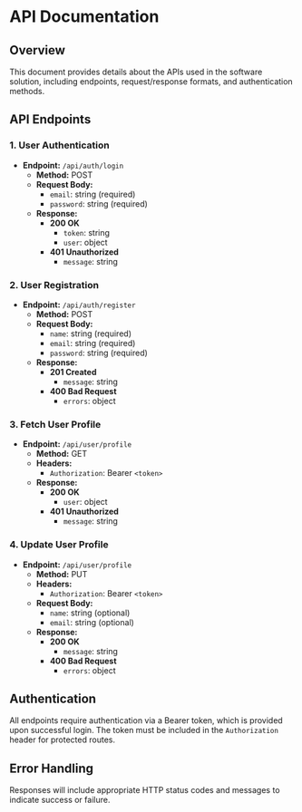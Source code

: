 # API Documentation

## Overview
This document provides details about the APIs used in the software solution, including endpoints, request/response formats, and authentication methods.

## API Endpoints

### 1. User Authentication

- **Endpoint:** `/api/auth/login`
  - **Method:** POST
  - **Request Body:**
    - `email`: string (required)
    - `password`: string (required)
  - **Response:**
    - **200 OK**
      - `token`: string
      - `user`: object
    - **401 Unauthorized**
      - `message`: string

### 2. User Registration

- **Endpoint:** `/api/auth/register`
  - **Method:** POST
  - **Request Body:**
    - `name`: string (required)
    - `email`: string (required)
    - `password`: string (required)
  - **Response:**
    - **201 Created**
      - `message`: string
    - **400 Bad Request**
      - `errors`: object

### 3. Fetch User Profile

- **Endpoint:** `/api/user/profile`
  - **Method:** GET
  - **Headers:**
    - `Authorization`: Bearer `<token>`
  - **Response:**
    - **200 OK**
      - `user`: object
    - **401 Unauthorized**
      - `message`: string

### 4. Update User Profile

- **Endpoint:** `/api/user/profile`
  - **Method:** PUT
  - **Headers:**
    - `Authorization`: Bearer `<token>`
  - **Request Body:**
    - `name`: string (optional)
    - `email`: string (optional)
  - **Response:**
    - **200 OK**
      - `message`: string
    - **400 Bad Request**
      - `errors`: object

## Authentication
All endpoints require authentication via a Bearer token, which is provided upon successful login. The token must be included in the `Authorization` header for protected routes.

## Error Handling
Responses will include appropriate HTTP status codes and messages to indicate success or failure.
